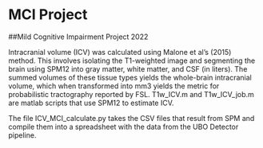 # MCI Project

##Mild Cognitive Impairment Project 2022

Intracranial volume (ICV) was calculated using Malone et al’s (2015) method. This involves isolating the T1-weighted image and segmenting the brain using SPM12 into gray matter, white matter, and CSF (in liters). The summed volumes of these tissue types yields the whole-brain intracranial 
volume, which when transformed into mm3 yields the metric for probabilistic tractography reported by FSL. T1w_ICV.m and T1w_ICV_job.m are matlab 
scripts that use SPM12 to estimate ICV.

The file ICV_MCI_calculate.py takes the CSV files that result from SPM and compile them into a spreadsheet with the data from the UBO Detector
pipeline.
